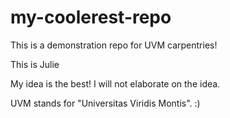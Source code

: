 # my-coolerest-repo

This is a demonstration repo for UVM carpentries!

This is Julie

My idea is the best! I will not elaborate on the idea.

UVM stands for "Universitas Viridis Montis". :) 
